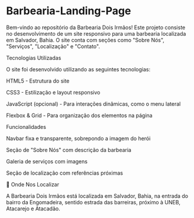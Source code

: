 # Barbearia-Landing-Page
Bem-vindo ao repositório da Barbearia Dois Irmãos! Este projeto consiste no desenvolvimento de um site responsivo para uma barbearia localizada em Salvador, Bahia. O site conta com seções como "Sobre Nós", "Serviços", "Localização" e "Contato".

 Tecnologias Utilizadas

O site foi desenvolvido utilizando as seguintes tecnologias:

HTML5 - Estrutura do site

CSS3 - Estilização e layout responsivo

JavaScript (opcional) - Para interações dinâmicas, como o menu lateral

Flexbox & Grid - Para organização dos elementos na página

 Funcionalidades

Navbar fixa e transparente, sobrepondo a imagem do herói

Seção de "Sobre Nós" com descrição da barbearia

Galeria de serviços com imagens

Seção de localização com referências próximas

📍 Onde Nos Localizar

A Barbearia Dois Irmãos está localizada em Salvador, Bahia, na entrada do bairro da Engomadeira, sentido estrada das barreiras, próximo à UNEB, Atacarejo e Atacadão.